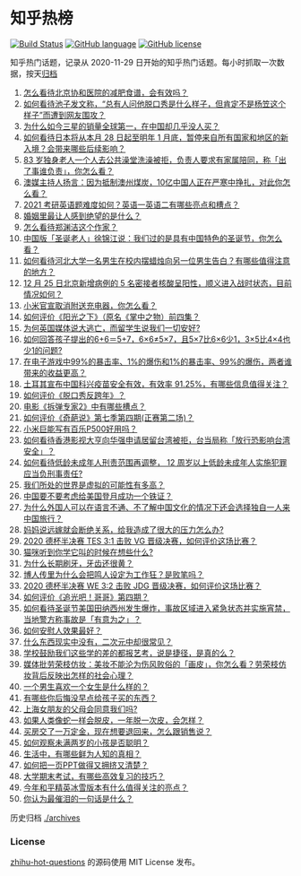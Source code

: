 # 知乎热榜
[![Build Status](https://github.com/ToWeLong/zhihu-hot-questions/workflows/CI/badge.svg)](https://github.com/ToWeLong/zhihu-hot-questions/actions)
[![GitHub language](https://img.shields.io/badge/language-golang-orange.svg)](https://golang.org/)
[![GitHub license](https://img.shields.io/github/license/ToWeLong/zhihu-hot-questions)](https://github.com/ToWeLong/zhihu-hot-questions/blob/main/LICENSE)

知乎热门话题，记录从 2020-11-29 日开始的知乎热门话题。每小时抓取一次数据，按天[归档](./archives)

<!-- BEGIN -->

1. [怎么看待北京协和医院的减肥食谱，会有效吗？](https://www.zhihu.com/question/435499783)
1. [如何看待池子发文称，“总有人问他脱口秀是什么样子，但肯定不是杨笠这个样子”而遭到网友围攻？](https://www.zhihu.com/question/436555197)
1. [为什么如今三星的销量全球第一，在中国却几乎没人买？](https://www.zhihu.com/question/396834552)
1. [如何看待日本将从本月 28 日起至明年 1 月底，暂停来自所有国家和地区的新入境？会带来哪些后续影响？](https://www.zhihu.com/question/436618445)
1. [83 岁独身老人一个人去公共澡堂洗澡被拒，负责人要求有家属陪同，称「出了事谁负责」，你怎么看？](https://www.zhihu.com/question/435103581)
1. [澳媒主持人扬言：因为抵制澳州煤炭，10亿中国人正在严寒中挣扎，对此你怎么看？](https://www.zhihu.com/question/436545914)
1. [2021 考研英语题难度如何？英语一英语二有哪些亮点和槽点？](https://www.zhihu.com/question/436585740)
1. [婚姻里最让人感到绝望的是什么？](https://www.zhihu.com/question/318440939)
1. [怎么看待郑渊洁这个作家？](https://www.zhihu.com/question/336686884)
1. [中国版「圣诞老人」徐锦江说：我们过的是具有中国特色的圣诞节，你怎么看？](https://www.zhihu.com/question/436479908)
1. [如何看待河北大学一名男生在校内摆蜡烛向另一位男生告白？有哪些值得注意的地方？](https://www.zhihu.com/question/436619637)
1. [12 月 25 日北京新增病例的 5 名密接者核酸呈阳性，顺义进入战时状态，目前情况如何？](https://www.zhihu.com/question/436558862)
1. [小米官宣取消附送充电器，你怎么看？](https://www.zhihu.com/question/436547020)
1. [如何评价《阳光之下》（原名《掌中之物）前四集？](https://www.zhihu.com/question/436535475)
1. [为何英国媒体说大逃亡，而留学生说我们一切安好?](https://www.zhihu.com/question/436232671)
1. [如何回答孩子提出的6+6＝5+7，6×6≠5×7，且5×7比6×6少1，3×5比4×4也少1的问题?](https://www.zhihu.com/question/436352119)
1. [在电子游戏中99%的暴击率、1%的爆伤和1%的暴击率、99%的爆伤，两者谁带来的收益更高？](https://www.zhihu.com/question/436314102)
1. [土耳其宣布中国科兴疫苗安全有效，有效率 91.25%，有哪些信息值得关注？](https://www.zhihu.com/question/436528648)
1. [如何评价《脱口秀反跨年》？](https://www.zhihu.com/question/436477255)
1. [电影《拆弹专家2》中有哪些槽点？](https://www.zhihu.com/question/436254910)
1. [如何评价《奇葩说》第七季第四期(正赛第二场)？](https://www.zhihu.com/question/436382932)
1. [小米巨能写有百乐P500好用吗？](https://www.zhihu.com/question/381493830)
1. [如何看待香港影视大亨向华强申请居留台湾被拒，台当局称「放行恐影响台湾安全」？](https://www.zhihu.com/question/436399741)
1. [如何看待低龄未成年人刑责范围再调整， 12 周岁以上低龄未成年人实施犯罪应当负刑事责任?](https://www.zhihu.com/question/436571867)
1. [我们所处的世界是虚拟的可能性有多高？](https://www.zhihu.com/question/367286887)
1. [中国要不要考虑给美国登月成功一个铁证？](https://www.zhihu.com/question/434539468)
1. [为什么外国人可以在语言不通、不了解中国文化的情况下还会选择独自一人来中国旅行？](https://www.zhihu.com/question/436429711)
1. [妈妈说远嫁就会断绝关系，给我造成了很大的压力怎么办?](https://www.zhihu.com/question/430789524)
1. [2020 德杯半决赛 TES 3:1 击败 VG 晋级决赛，如何评价这场比赛？](https://www.zhihu.com/question/436584210)
1. [猫咪听到你学它叫的时候在想些什么?](https://www.zhihu.com/question/431639302)
1. [为什么长期刷牙，牙齿还很黄？](https://www.zhihu.com/question/298299102)
1. [博人传里为什么会把鸣人设定为工作狂？是败笔吗？](https://www.zhihu.com/question/436172641)
1. [2020 德杯半决赛 WE 3:2 击败 JDG 晋级决赛，如何评价这场比赛？](https://www.zhihu.com/question/436623225)
1. [如何评价《追光吧！哥哥》第四期？](https://www.zhihu.com/question/436601741)
1. [如何看待圣诞节美国田纳西州发生爆炸，事故区域进入紧急状态并实施宵禁，当地警方称事故是「有意为之」？](https://www.zhihu.com/question/436518842)
1. [如何安慰人效果最好？](https://www.zhihu.com/question/20096912)
1. [什么东西现实中没有，二次元中却很常见？](https://www.zhihu.com/question/436239126)
1. [学校鼓励我们这些学的差的都报艺考，说是捷径，是真的么？](https://www.zhihu.com/question/432332313)
1. [媒体批劳荣枝仿妆：美妆不能沦为伤风败俗的「画皮」，你怎么看？劳荣枝仿妆背后反映出怎样的社会心理？](https://www.zhihu.com/question/436526756)
1. [一个男生喜欢一个女生是什么样的？](https://www.zhihu.com/question/390606009)
1. [有哪些你后悔没早点给孩子买的东西？](https://www.zhihu.com/question/389543038)
1. [上海女朋友的父母会同意我们吗?](https://www.zhihu.com/question/434199266)
1. [如果人类像蛇一样会脱皮，一年脱一次皮，会怎样？](https://www.zhihu.com/question/428798427)
1. [买房交了一万定金，现在想要退回来，怎么跟销售说？](https://www.zhihu.com/question/41903996)
1. [如何观察未满两岁的小孩是否聪明？](https://www.zhihu.com/question/434932545)
1. [生活中，有哪些鲜为人知的真相？](https://www.zhihu.com/question/340083887)
1. [如何把一页PPT做得又拥挤又清楚？](https://www.zhihu.com/question/345405596)
1. [大学期末考试，有哪些高效复习的技巧？](https://www.zhihu.com/question/435957617)
1. [今年和平精英冰雪版本有什么值得关注的亮点？](https://www.zhihu.com/question/436126665)
1. [你认为最催泪的一句话是什么？](https://www.zhihu.com/question/428747344)

<!-- END -->

历史归档 [./archives](./archives)


### License
[zhihu-hot-questions](https://github.com/towelong/zhihu-hot-questions) 的源码使用 MIT License 发布。